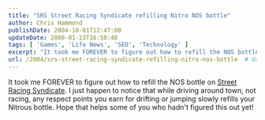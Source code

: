 ```yaml
---
title: "SRS Street Racing Syndicate refilling Nitro NOS bottle"
author: Chris Hammond
publishDate: 2004-10-01T12:47:00
updateDate: 2008-01-23T16:50:48
tags: [ 'Games', 'Life News', 'SEO', 'Technology' ]
excerpt: "It took me FOREVER to figure out how to refill the NOS bottle on Street Racing Syndicate. I just happen to notice that while driving around town, not racing, any respect points you earn for drifting or jumping slowly refills your Nitrous bottle. Hope that helps some of you who hadn't figured this out..."
url: /2004/srs-street-racing-syndicate-refilling-nitro-nos-bottle  # Use the generated URL with year
---
```

It took me FOREVER to figure out how to refill the NOS bottle on <A href="https://www.solo2.org/blogs/christoc/archive/2004/09/27/661.aspx">Street Racing Syndicate</A>. I just happen to notice that while driving around town, not racing, any respect points you earn for drifting or jumping slowly refills your Nitrous bottle. Hope that helps some of you who hadn't figured this out yet!
